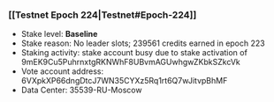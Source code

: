 ### [[Testnet Epoch 224|Testnet#Epoch-224]]
* Stake level: **Baseline**
* Stake reason: No leader slots; 239561 credits earned in epoch 223
* Staking activity: stake account busy due to stake activation of 9mEK9Cu5PuhrnxtgRKNWhF8UBvmAGUwhgwZKbkSZkcVk
* Vote account address: 6VXpkXP66dngDtcJ7WN35CYXz5Rq1rt6Q7wJitvpBhMF
* Data Center: 35539-RU-Moscow